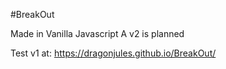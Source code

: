 #BreakOut

Made in Vanilla Javascript
A v2 is planned

Test v1 at: https://dragonjules.github.io/BreakOut/
